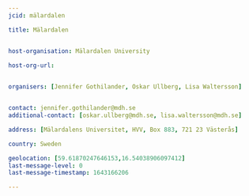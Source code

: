 ```yaml
---
jcid: mälardalen

title: Mälardalen 


host-organisation: Mälardalen University

host-org-url:

 
organisers: [Jennifer Gothilander, Oskar Ullberg, Lisa Waltersson] 


contact: jennifer.gothilander@mdh.se
additional-contact: [oskar.ullberg@mdh.se, lisa.waltersson@mdh.se]

address: [Mälardalens Universitet, HVV, Box 883, 721 23 Västerås]

country: Sweden

geolocation: [59.61870247646153,16.54038906097412]
last-message-level: 0
last-message-timestamp: 1643166206

---
```



